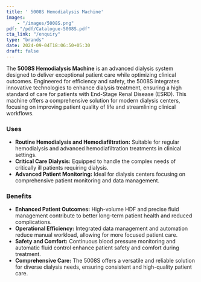 ```yaml
---
title: ' 5008S Hemodialysis Machine'
images: 
    - "/images/5008S.png"
pdf: "/pdf/Catalogue-5008S.pdf"
cta_link: "/enquiry"
type: "brands"
date: 2024-09-04T18:06:50+05:30
draft: false
---
```


<!-- ### Product Description -->

The **5008S Hemodialysis Machine** is an advanced dialysis system designed to deliver exceptional patient care while optimizing clinical outcomes. Engineered for efficiency and safety, the 5008S integrates innovative technologies to enhance dialysis treatment, ensuring a high standard of care for patients with End-Stage Renal Disease (ESRD). This machine offers a comprehensive solution for modern dialysis centers, focusing on improving patient quality of life and streamlining clinical workflows.

<!-- ### Key Features

- **Online Hemodiafiltration (HDF):** Offers high-volume HDF as a standard feature, improving patient outcomes by reducing inflammation and cardiovascular risks.
- **Therapy Data Management:** Includes a sophisticated data management system that allows for real-time monitoring, documentation, and analysis of treatment parameters.
- **Automatic Substitution Volume Control:** Ensures precise fluid management during dialysis, contributing to patient safety and treatment efficiency.
- **Blood Pressure Monitoring:** Continuous non-invasive blood pressure monitoring integrated into the system for enhanced patient safety.
- **User-Friendly Interface:** Features an intuitive touchscreen interface for easy operation and quick access to key functions and data. -->

### Uses

- **Routine Hemodialysis and Hemodiafiltration:** Suitable for regular hemodialysis and advanced hemodiafiltration treatments in clinical settings.
- **Critical Care Dialysis:** Equipped to handle the complex needs of critically ill patients requiring dialysis.
- **Advanced Patient Monitoring:** Ideal for dialysis centers focusing on comprehensive patient monitoring and data management.

<!-- ### Who Needs This Product?

- **Dialysis Centers:** Clinics and hospitals offering hemodialysis and hemodiafiltration treatments to ESRD patients.
- **Healthcare Providers:** Facilities looking to integrate advanced dialysis machines with superior patient monitoring and data management capabilities.
- **Critical Care Units:** Hospitals and healthcare centers that provide dialysis to critically ill patients, requiring precise and reliable treatment options. -->

### Benefits

- **Enhanced Patient Outcomes:** High-volume HDF and precise fluid management contribute to better long-term patient health and reduced complications.
- **Operational Efficiency:** Integrated data management and automation reduce manual workload, allowing for more focused patient care.
- **Safety and Comfort:** Continuous blood pressure monitoring and automatic fluid control enhance patient safety and comfort during treatment.
- **Comprehensive Care:** The 5008S offers a versatile and reliable solution for diverse dialysis needs, ensuring consistent and high-quality patient care.
